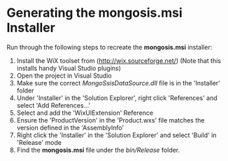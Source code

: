 # Generating the mongosis.msi Installer

Run through the following steps to recreate the **mongosis.msi** installer:

1. Install the WiX toolset from (http://wix.sourceforge.net/) (Note that this installs handy Visual Studio plugins)
2. Open the project in Visual Studio
3. Make sure the correct _MongoSsisDataSource.dll_ file is in the 'Installer' folder
3. Under 'Installer' in the 'Solution Explorer', right click 'References' and select 'Add References...'
4. Select and add the 'WixUIExtension' Reference
5. Ensure the 'ProductVersion' in the 'Product.wxs' file matches the version defined in the 'AssemblyInfo'
6. Right click the 'Installer' in the 'Solution Explorer' and select 'Build' in 'Release' mode
7. Find the **mongosis.msi** file under the _bin/Release_ folder.